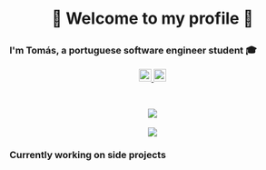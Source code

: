 # <p align="center">👋 Welcome to my profile 👋</p>

### I'm Tomás, a portuguese software engineer student 🎓

<p align=center>
  <a href="https://twitter.com/tomaslopes_dev">
    <img alt="Tomás Lopes | Twitter" width="22px" src="https://cdn.jsdelivr.net/npm/simple-icons@v3/icons/twitter.svg" />
  </a>
  <a href="https://www.linkedin.com/in/tom%C3%A1s-lopes-021907172/">
    <img alt="Tomás Lopes | Linkedin" width="22px" src="https://cdn.jsdelivr.net/npm/simple-icons@v3/icons/linkedin.svg" />
  </a>
</p>

<br/>

<p align=center>
  <img src="https://github-readme-stats.vercel.app/api?username=tomas050302&count_private=true&show_icons=true&theme=tokyonight&hide=contribs,prs" />
  <br />
  <br />
  <img src="https://github-readme-stats.vercel.app/api/top-langs/?username=tomas050302&layout=compact&theme=tokyonight&langs_count=6" />
</p>

### Currently working on side projects
